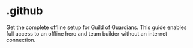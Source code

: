 # .github
Get the complete offline setup for Guild of Guardians. This guide enables full access to an offline hero and team builder without an internet connection.
